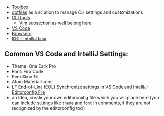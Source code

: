 -  [Toolbox](./toolbox.md)
-  [dotfiles](dotfiles.md) as a solution to manage CLI settings and customizations
-  [CLI tools](./CLI/README.md)
   -  [Vim](./CLI/vim.md) subsection as well belong here
-  [VS Code](./code/README.md)
-  [Browsers](./browsers/README.md)
-  [IDE - IntelliJ Idea](./idea.md)

## Common VS Code and IntelliJ Settings:
- Theme: One Dark Pro
- Font: Fira Code
- Font Size: 15
- Atom Material Icons
- LF End-of-Line (EOL)
Synchronize settings in VS Code and IntelliJ: [Editorconfig File](https://editorconfig.org/)
- an Idea, create your own editorconfig file which you will place here (you can include settings like `theme` and `font` in comments, if they are not recognized by the editorconfig tool)
